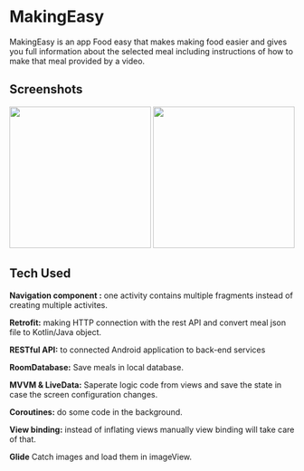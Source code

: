 
# MakingEasy
MakingEasy  is an app  Food easy  that makes making food easier and gives you full information about the selected meal including instructions of how to make that meal provided by a video.



## Screenshots
<img src="https://user-images.githubusercontent.com/101570374/189524468-8cb81e37-b554-4ff9-a4bb-e292ceae8080.jpg" width="250">





<img src="https://user-images.githubusercontent.com/101570374/190603413-e75a5eee-786f-47f7-957d-624e0e9f9f2e.jpg" width="250">







## Tech Used

**Navigation component :** one activity contains multiple fragments instead of creating multiple activites.

**Retrofit:** making HTTP connection with the rest API and convert meal json file to Kotlin/Java object.

**RESTful API:**  to connected Android application to back-end services
 
**RoomDatabase:** Save meals in local database.

**MVVM & LiveData:**  Saperate logic code from views and save the state in case the screen configuration changes.

**Coroutines:** do some code in the background.

**View binding:** instead of inflating views manually view binding will take care of that.
 
**Glide**  Catch images and load them in imageView.
